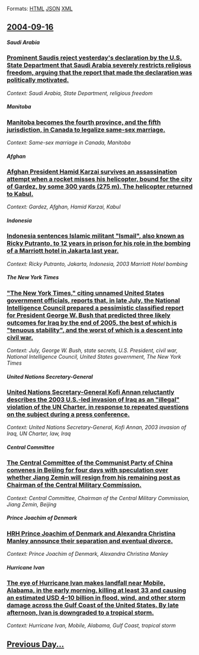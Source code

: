 
Formats: [HTML](2004/09/16/index.html)  [JSON](2004/09/16/index.json)  [XML](2004/09/16/index.xml)  

## [2004-09-16](/news/2004/09/16/index.md)

##### Saudi Arabia
### [ Prominent Saudis reject yesterday's declaration by the U.S. State Department that Saudi Arabia severely restricts religious freedom, arguing that the report that made the declaration was politically motivated. ](/news/2004/09/16/prominent-saudis-reject-yesterday-s-declaration-by-the-u-s-state-department-that-saudi-arabia-severely-restricts-religious-freedom-arguin.md)
_Context: Saudi Arabia, State Department, religious freedom_

##### Manitoba
### [ Manitoba becomes the fourth province, and the fifth jurisdiction, in Canada to legalize same-sex marriage. ](/news/2004/09/16/manitoba-becomes-the-fourth-province-and-the-fifth-jurisdiction-in-canada-to-legalize-same-sex-marriage.md)
_Context: Same-sex marriage in Canada, Manitoba_

##### Afghan
### [ Afghan President Hamid Karzai survives an assassination attempt when a rocket misses his helicopter, bound for the city of Gardez, by some 300 yards (275 m). The helicopter returned to Kabul. ](/news/2004/09/16/afghan-president-hamid-karzai-survives-an-assassination-attempt-when-a-rocket-misses-his-helicopter-bound-for-the-city-of-gardez-by-some.md)
_Context: Gardez, Afghan, Hamid Karzai, Kabul_

##### Indonesia
### [ Indonesia sentences Islamic militant "Ismail", also known as Ricky Putranto, to 12 years in prison for his role in the bombing of a Marriott hotel in Jakarta last year. ](/news/2004/09/16/indonesia-sentences-islamic-militant-ismail-also-known-as-ricky-putranto-to-12-years-in-prison-for-his-role-in-the-bombing-of-a-marriot.md)
_Context: Ricky Putranto, Jakarta, Indonesia, 2003 Marriott Hotel bombing_

##### The New York Times
### [ "The New York Times," citing unnamed United States government officials, reports that, in late July, the National Intelligence Council prepared a pessimistic classified report for President George W. Bush that predicted three likely outcomes for Iraq by the end of 2005, the best of which is "tenuous stability", and the worst of which is a descent into civil war. ](/news/2004/09/16/the-new-york-times-citing-unnamed-united-states-government-officials-reports-that-in-late-july-the-national-intelligence-council-prep.md)
_Context: July, George W. Bush, state secrets, U.S. President, civil war, National Intelligence Council, United States government, The New York Times_

##### United Nations Secretary-General
### [ United Nations Secretary-General Kofi Annan reluctantly describes the 2003 U.S.-led invasion of Iraq as an "illegal" violation of the UN Charter, in response to repeated questions on the subject during a press conference. ](/news/2004/09/16/united-nations-secretary-general-kofi-annan-reluctantly-describes-the-2003-u-s-led-invasion-of-iraq-as-an-illegal-violation-of-the-un-ch.md)
_Context: United Nations Secretary-General, Kofi Annan, 2003 invasion of Iraq, UN Charter, law, Iraq_

##### Central Committee
### [ The Central Committee of the Communist Party of China convenes in Beijing for four days with speculation over whether Jiang Zemin will resign from his remaining post as Chairman of the Central Military Commission. ](/news/2004/09/16/the-central-committee-of-the-communist-party-of-china-convenes-in-beijing-for-four-days-with-speculation-over-whether-jiang-zemin-will-resi.md)
_Context: Central Committee, Chairman of the Central Military Commission, Jiang Zemin, Beijing_

##### Prince Joachim of Denmark
### [ HRH Prince Joachim of Denmark and Alexandra Christina Manley announce their separation and eventual divorce. ](/news/2004/09/16/hrh-prince-joachim-of-denmark-and-alexandra-christina-manley-announce-their-separation-and-eventual-divorce.md)
_Context: Prince Joachim of Denmark, Alexandra Christina Manley_

##### Hurricane Ivan
### [ The eye of Hurricane Ivan makes landfall near Mobile, Alabama, in the early morning, killing at least 33 and causing an estimated USD 4&ndash;10 billion in flood, wind, and other storm damage across the Gulf Coast of the United States. By late afternoon, Ivan is downgraded to a tropical storm. ](/news/2004/09/16/the-eye-of-hurricane-ivan-makes-landfall-near-mobile-alabama-in-the-early-morning-killing-at-least-33-and-causing-an-estimated-usd-4-nda.md)
_Context: Hurricane Ivan, Mobile, Alabama, Gulf Coast, tropical storm_

## [Previous Day...](/news/2004/09/15/index.md)

